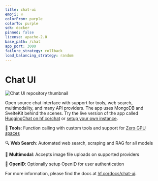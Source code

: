 ```yaml
---
title: chat-ui
emoji: 🔥
colorFrom: purple
colorTo: purple
sdk: docker
pinned: false
license: apache-2.0
base_path: /chat
app_port: 3000
failure_strategy: rollback
load_balancing_strategy: random
---
```


# Chat UI

![Chat UI repository thumbnail](https://huggingface.co/datasets/huggingface/documentation-images/resolve/main/chatui-websearch.png)

Open source chat interface with support for tools, web search, multimodality, and many API providers. The app uses MongoDB and SvelteKit behind the scenes. Try the live version of the app called [HuggingChat on hf.co/chat](https://huggingface.co/chat) or [setup your own instance](https://huggingface.co/docs/chat-ui/installation/spaces).

🔧 **Tools**: Function calling with custom tools and support for [Zero GPU spaces](https://huggingface.co/spaces/enzostvs/zero-gpu-spaces)

🔍 **Web Search**: Automated web search, scraping and RAG for all models

🐙 **Multimodal**: Accepts image file uploads on supported providers

👤 **OpenID**: Optionally setup OpenID for user authentication

For more information, please find the docs at [hf.co/docs/chat-ui](https://huggingface.co/docs/chat-ui/index).